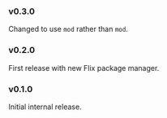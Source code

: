 ### v0.3.0
   Changed to use `mod` rather than `mod`.

### v0.2.0
   First release with new Flix package manager. 

### v0.1.0
   Initial internal release.
